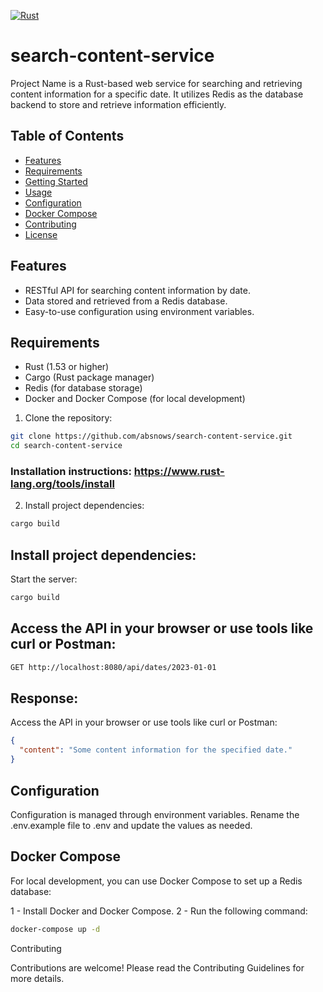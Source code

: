 [![Rust](https://github.com/absnows/search-content-service/actions/workflows/rust-test.yml/badge.svg)](https://github.com/absnows/search-content-service/actions/workflows/rust-test.yml)

# search-content-service
Project Name is a Rust-based web service for searching and retrieving content information for a specific date. It utilizes Redis as the database backend to store and retrieve information efficiently.

## Table of Contents

- [Features](#features)
- [Requirements](#requirements)
- [Getting Started](#getting-started)
- [Usage](#usage)
- [Configuration](#configuration)
- [Docker Compose](#docker-compose)
- [Contributing](#contributing)
- [License](#license)

## Features

- RESTful API for searching content information by date.
- Data stored and retrieved from a Redis database.
- Easy-to-use configuration using environment variables.

## Requirements

- Rust (1.53 or higher)
- Cargo (Rust package manager)
- Redis (for database storage)
- Docker and Docker Compose (for local development)

1. Clone the repository:

```sh
git clone https://github.com/absnows/search-content-service.git
cd search-content-service
```

### Installation instructions: https://www.rust-lang.org/tools/install

2. Install project dependencies:

```sh
cargo build
```

## Install project dependencies:

Start the server:
```sh
cargo build
```

## Access the API in your browser or use tools like curl or Postman:
```sh
GET http://localhost:8080/api/dates/2023-01-01
```

## Response:

Access the API in your browser or use tools like curl or Postman:
```json
{
  "content": "Some content information for the specified date."
}

```


## Configuration

Configuration is managed through environment variables. Rename the .env.example file to .env and update the values as needed.

## Docker Compose

For local development, you can use Docker Compose to set up a Redis database:

1 - Install Docker and Docker Compose.
2 - Run the following command:

```sh
docker-compose up -d
```

Contributing

Contributions are welcome! Please read the Contributing Guidelines for more details.